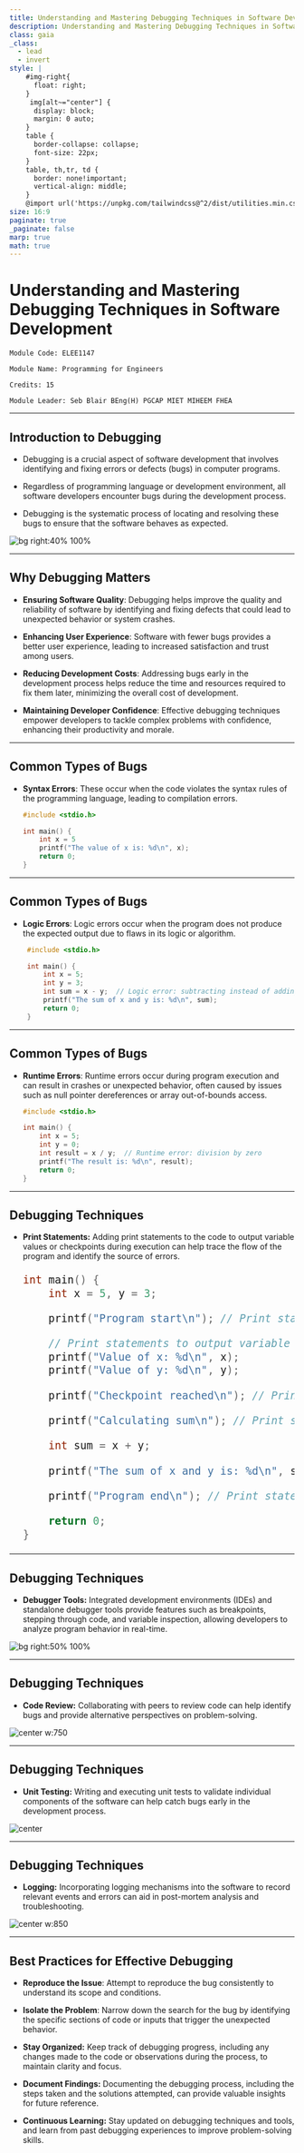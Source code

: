```yaml
---
title: Understanding and Mastering Debugging Techniques in Software Development
description: Understanding and Mastering Debugging Techniques in Software Development
class: gaia
_class:
  - lead
  - invert
style: |
    #img-right{
      float: right;
    }
     img[alt~="center"] {
      display: block;
      margin: 0 auto;
    }
    table {
      border-collapse: collapse;
      font-size: 22px;
    }
    table, th,tr, td {
      border: none!important;
      vertical-align: middle;
    }
    @import url('https://unpkg.com/tailwindcss@^2/dist/utilities.min.css');
size: 16:9
paginate: true
_paginate: false
marp: true
math: true
---
```


# Understanding and Mastering Debugging Techniques in Software Development

    Module Code: ELEE1147
    
    Module Name: Programming for Engineers

    Credits: 15

    Module Leader: Seb Blair BEng(H) PGCAP MIET MIHEEM FHEA

---


## Introduction to Debugging

- Debugging is a crucial aspect of software development that involves identifying and fixing errors or defects (bugs) in computer programs. 

- Regardless of programming language or development environment, all software developers encounter bugs during the development process. 

- Debugging is the systematic process of locating and resolving these bugs to ensure that the software behaves as expected.

![bg right:40% 100%](../../figures/debugginMemeOne.jpg)

----

## Why Debugging Matters

- **Ensuring Software Quality**: Debugging helps improve the quality and reliability of software by identifying and fixing defects that could lead to unexpected behavior or system crashes.

- **Enhancing User Experience**: Software with fewer bugs provides a better user experience, leading to increased satisfaction and trust among users.

- **Reducing Development Costs**: Addressing bugs early in the development process helps reduce the time and resources required to fix them later, minimizing the overall cost of development.

- **Maintaining Developer Confidence**: Effective debugging techniques empower developers to tackle complex problems with confidence, enhancing their productivity and morale.

------

## Common Types of Bugs

- **Syntax Errors**: These occur when the code violates the syntax rules of the programming language, leading to compilation errors.

    ```c
    #include <stdio.h>

    int main() {
        int x = 5
        printf("The value of x is: %d\n", x);
        return 0;
    }
    ```

----

## Common Types of Bugs

- **Logic Errors**: Logic errors occur when the program does not produce the expected output due to flaws in its logic or algorithm.

   ```c
    #include <stdio.h>

    int main() {
        int x = 5;
        int y = 3;
        int sum = x - y;  // Logic error: subtracting instead of adding
        printf("The sum of x and y is: %d\n", sum);
        return 0;
    }
   ```


----

## Common Types of Bugs


- **Runtime Errors**: Runtime errors occur during program execution and can result in crashes or unexpected behavior, often caused by issues such as null pointer dereferences or array out-of-bounds access.

    ```c
    #include <stdio.h>

    int main() {
        int x = 5;
        int y = 0;
        int result = x / y;  // Runtime error: division by zero
        printf("The result is: %d\n", result);
        return 0;
    }
    ```

----

## Debugging Techniques

- **Print Statements:** Adding print statements to the code to output variable values or checkpoints during execution can help trace the flow of the program and identify the source of errors.

    <div style="font-size:22px">

    ```c
    int main() {
        int x = 5, y = 3;

        printf("Program start\n"); // Print statement to indicate the start of the program

        // Print statements to output variable values
        printf("Value of x: %d\n", x);
        printf("Value of y: %d\n", y);

        printf("Checkpoint reached\n"); // Print statement to indicate a checkpoint

        printf("Calculating sum\n"); // Print statement to perform a calculation

        int sum = x + y;

        printf("The sum of x and y is: %d\n", sum); // Print statement to output the result

        printf("Program end\n"); // Print statement to indicate the end of the program

        return 0;
    }
    ```
    </div>

----

## Debugging Techniques

- **Debugger Tools:** Integrated development environments (IDEs) and standalone debugger tools provide features such as breakpoints, stepping through code, and variable inspection, allowing developers to analyze program behavior in real-time.

![bg right:50% 100%](../../figures/debuggingTool.png)


----

## Debugging Techniques

- **Code Review:** Collaborating with peers to review code can help identify bugs and provide alternative perspectives on problem-solving.

![center w:750](../../figures/codeReview.PNG)

----

## Debugging Techniques

- **Unit Testing:** Writing and executing unit tests to validate individual components of the software can help catch bugs early in the development process.

![center](../../figures/unitTesting.png)

----

## Debugging Techniques

- **Logging:** Incorporating logging mechanisms into the software to record relevant events and errors can aid in post-mortem analysis and troubleshooting.

![center w:850](../../figures/logging.jpg)

----------

## Best Practices for Effective Debugging

- **Reproduce the Issue**: Attempt to reproduce the bug consistently to understand its scope and conditions.

- **Isolate the Problem**: Narrow down the search for the bug by identifying the specific sections of code or inputs that trigger the unexpected behavior.

- **Stay Organized:** Keep track of debugging progress, including any changes made to the code or observations during the process, to maintain clarity and focus.

- **Document Findings:** Documenting the debugging process, including the steps taken and the solutions attempted, can provide valuable insights for future reference.

- **Continuous Learning:** Stay updated on debugging techniques and tools, and learn from past debugging experiences to improve problem-solving skills.